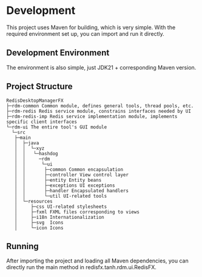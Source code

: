 # Development

This project uses Maven for building, which is very simple. With the required environment set up, you can import and run it directly.

## Development Environment

The environment is also simple, just JDK21 + corresponding Maven version.

## Project Structure

```text
RedisDesktopManagerFX
├─rdm-common Common module, defines general tools, thread pools, etc.
├─rdm-redis Redis service module, constrains interfaces needed by UI
├─rdm-redis-imp Redis service implementation module, implements specific client interfaces
└─rdm-ui The entire tool's GUI module
  └─src
   ├─main
   │  ├─java
   │  │  └─xyz
   │  │   └─hashdog
   │  │     ─rdm
   │  │      └─ui 
   │  │       ├─common Common encapsulation
   │  │       ├─controller View control layer
   │  │       ├─entity Entity beans
   │  │       ├─exceptions UI exceptions
   │  │       ├─handler Encapsulated handlers
   │  │       └─util UI-related tools
   │  └─resources 
   │     ├─css UI-related stylesheets
   │     ├─fxml FXML files corresponding to views
   │     ├─i18n Internationalization
   │     ├─svg  Icons
   │     └─icon Icons
```

## Running

After importing the project and loading all Maven dependencies, you can directly run the main method in redisfx.tanh.rdm.ui.RedisFX.